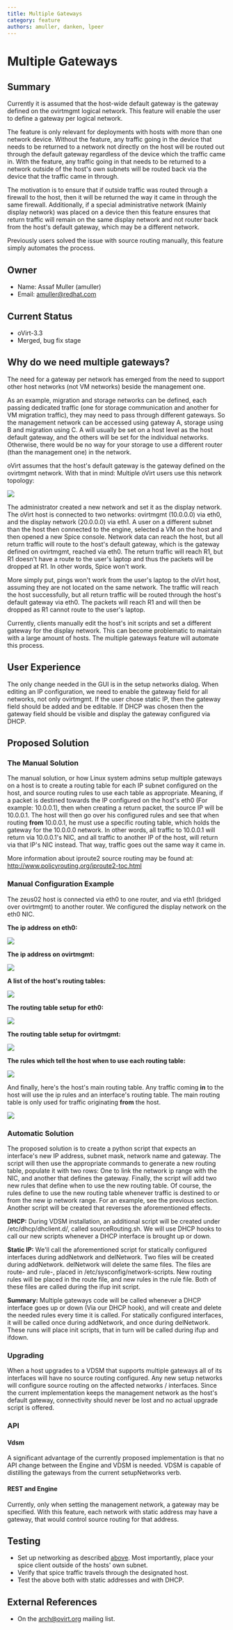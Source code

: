 ```yaml
---
title: Multiple Gateways
category: feature
authors: amuller, danken, lpeer
---
```


# Multiple Gateways

## Summary

Currently it is assumed that the host-wide default gateway is the gateway defined on the ovirtmgmt logical network. This feature will enable the user to define a gateway per logical network.

The feature is only relevant for deployments with hosts with more than one network device. Without the feature, any traffic going in the device that needs to be returned to a network not directly on the host will be routed out through the default gateway regardless of the device which the traffic came in. With the feature, any traffic going in that needs to be returned to a network outside of the host's own subnets will be routed back via the device that the traffic came in through.

The motivation is to ensure that if outside traffic was routed through a firewall to the host, then it will be returned the way it came in through the same firewall. Additionally, if a special administrative network (Mainly display network) was placed on a device then this feature ensures that return traffic will remain on the same display network and not router back from the host's default gateway, which may be a different network.

Previously users solved the issue with source routing manually, this feature simply automates the process.

## Owner

*   Name: Assaf Muller (amuller)
*   Email: <amuller@redhat.com>

## Current Status

*   oVirt-3.3
*   Merged, bug fix stage


## Why do we need multiple gateways?

The need for a gateway per network has emerged from the need to support other host networks (not VM networks) beside the management one.

As an example, migration and storage networks can be defined, each passing dedicated traffic (one for storage communication and another for VM migration traffic), they may need to pass through different gateways.  So the management network can be accessed using gateway A, storage using B and migration using C. A will usually be set on a host level as the host default gateway, and the others will be set for the individual networks.  Otherwise, there would be no way for your storage to use a different router (than the management one) in the network.


oVirt assumes that the host's default gateway is the gateway defined on the ovirtmgmt network. With that in mind: Multiple oVirt users use this network topology:

![](/images/wiki/Multiple_Gateways_Topology.png)

The administrator created a new network and set it as the display network. The oVirt host is connected to two networks: ovirtmgmt (10.0.0.0) via eth0, and the display network (20.0.0.0) via eth1. A user on a different subnet than the host then connected to the engine, selected a VM on the host and then opened a new Spice console. Network data can reach the host, but all return traffic will route to the host's default gateway, which is the gateway defined on ovirtmgmt, reached via eth0. The return traffic will reach R1, but R1 doesn't have a route to the user's laptop and thus the packets will be dropped at R1. In other words, Spice won't work.

More simply put, pings won't work from the user's laptop to the oVirt host, assuming they are not located on the same network. The traffic will reach the host successfully, but all return traffic will be routed through the host's default gateway via eth0. The packets will reach R1 and will then be dropped as R1 cannot route to the user's laptop.

Currently, clients manually edit the host's init scripts and set a different gateway for the display network. This can become problematic to maintain with a large amount of hosts. The multiple gateways feature will automate this process.

## User Experience

The only change needed in the GUI is in the setup networks dialog. When editing an IP configuration, we need to enable the gateway field for all networks, not only ovirtmgmt. If the user chose static IP, then the gateway field should be added and be editable. If DHCP was chosen then the gateway field should be visible and display the gateway configured via DHCP.

## Proposed Solution

### The Manual Solution

The manual solution, or how Linux system admins setup multiple gateways on a host is to create a routing table for each IP subnet configured on the host, and source routing rules to use each table as appropriate. Meaning, if a packet is destined towards the IP configured on the host's eth0 (For example: 10.0.0.1), then when creating a return packet, the source IP will be 10.0.0.1. The host will then go over his configured rules and see that when routing **from** 10.0.0.1, he must use a specific routing table, which holds the gateway for the 10.0.0.0 network. In other words, all traffic to 10.0.0.1 will return via 10.0.0.1's NIC, and all traffic to another IP of the host, will return via that IP's NIC instead. That way, traffic goes out the same way it came in.

More information about iproute2 source routing may be found at: <http://www.policyrouting.org/iproute2-toc.html>

### Manual Configuration Example

The zeus02 host is connected via eth0 to one router, and via eth1 (bridged over ovirtmgmt) to another router. We configured the display network on the eth0 NIC.

**The ip address on eth0:**

![](/images/wiki/Eth0_ip.png)

**The ip address on ovirtmgmt:**

![](/images/wiki/Ovirtmgmt_ip.png)

**A list of the host's routing tables:**

![](/images/wiki/Rt_tables.png)

**The routing table setup for eth0:**

![](/images/wiki/Eth0_table.png)

**The routing table setup for ovirtmgmt:**

![](/images/wiki/Ovirtmgmt_table.png)

**The rules which tell the host when to use each routing table:**

![](/images/wiki/Ip_rule.png)

And finally, here's the host's main routing table. Any traffic coming **in** to the host will use the ip rules and an interface's routing table. The main routing table is only used for traffic originating **from** the host.

![](/images/wiki/Ip_route.png)

### Automatic Solution

The proposed solution is to create a python script that expects an interface's new IP address, subnet mask, network name and gateway. The script will then use the appropriate commands to generate a new routing table, populate it with two rows: One to link the network ip range with the NIC, and another that defines the gateway. Finally, the script will add two new rules that define when to use the new routing table. Of course, the rules define to use the new routing table whenever traffic is destined to or from the new ip network range. For an example, see the previous section. Another script will be created that reverses the aforementioned effects.

**DHCP:** During VDSM installation, an additional script will be created under /etc/dhcp/dhclient.d/, called sourceRouting.sh. We will use DHCP hooks to call our new scripts whenever a DHCP interface is brought up or down.

**Static IP:** We'll call the aforementioned script for statically configured interfaces during addNetwork and delNetwork. Two files will be created during addNetwork. delNetwork will delete the same files. The files are route-<interface> and rule-<interface>, placed in /etc/sysconfig/network-scripts. New routing rules will be placed in the route file, and new rules in the rule file. Both of these files are called during the ifup init script.

**Summary:** Multiple gateways code will be called whenever a DHCP interface goes up or down (Via our DHCP hook), and will create and delete the needed rules every time it is called. For statically configured interfaces, it will be called once during addNetwork, and once during delNetwork. These runs will place init scripts, that in turn will be called during ifup and ifdown.

### Upgrading

When a host upgrades to a VDSM that supports multiple gateways all of its interfaces will have no source routing configured. Any new setup networks will configure source routing on the affected networks / interfaces. Since the current implementation keeps the management network as the host's default gateway, connectivity should never be lost and no actual upgrade script is offered.

### API

#### Vdsm

A significant advantage of the currently proposed implementation is that no API change between the Engine and VDSM is needed. VDSM is capable of distilling the gateways from the current setupNetworks verb.

#### REST and Engine

Currently, only when setting the management network, a gateway may be specified. With this feature, each network with static address may have a gateway, that would control source routing for that address.

## Testing

*   Set up networking as described [above](#why-do-we-need-multiple-gateways). Most importantly, place your spice client outside of the hosts' own subnet.
*   Verify that spice traffic travels through the designated host.
*   Test the above both with static addresses and with DHCP.

## External References


*   On the arch@ovirt.org mailing list.

